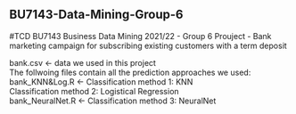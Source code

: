 ## BU7143-Data-Mining-Group-6
#TCD BU7143 Business Data Mining 2021/22 - Group 6 Prouject - Bank marketing campaign for subscribing existing customers with a term deposit

bank.csv <- data we used in this project <br>
The follwoing files contain all the prediction approaches we used: <br>
bank_KNN&Log.R <- Classification method 1: KNN <br>
                  Classification method 2: Logistical Regression <br>
bank_NeuralNet.R <- Classification method 3: NeuralNet <br>
